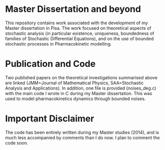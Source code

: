 # Master Dissertation and beyond
This repository contains work associated with the development of my Master dissertation in Pisa. The work focused on theoretical aspects of stochastic analysis (in particular existence, uniqueness, boundedness of families of Stochastic Differential Equations), and on the use of bounded stochastic processes in Pharmacokinetic modelling.

# Publication and Code
Two published papers on the theoretical investigations summarised above are linked (JMM=Journal of Mathematical Physics, SAA=Stochastic Analysis and Applications). In addition, one file is provided  (noises_deg.c) with the main code I wrote in C during my Master dissertation. This was used to model pharmacokinetics dynamics through bounded noises.

# Important Disclaimer
The code has been entirely written during my Master studies (2014), and is much less accompanied by comments than I do now. I plan to comment the code soon.
